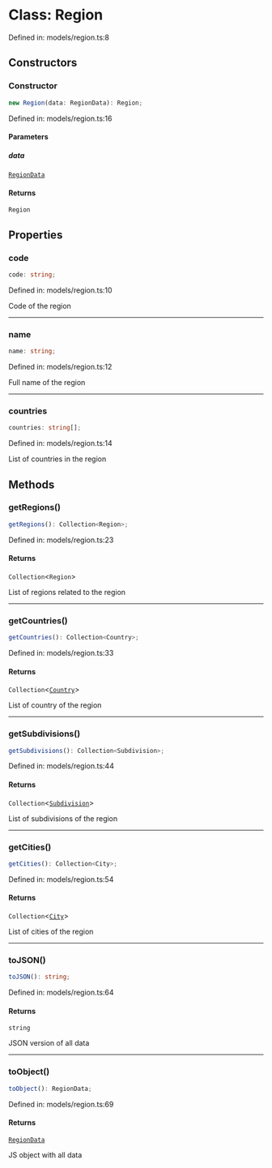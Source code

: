 # Class: Region

Defined in: models/region.ts:8

## Constructors

### Constructor

```ts
new Region(data: RegionData): Region;
```

Defined in: models/region.ts:16

#### Parameters

##### data

[`RegionData`](../wiki/Types.TypeAlias.RegionData)

#### Returns

`Region`

## Properties

### code

```ts
code: string;
```

Defined in: models/region.ts:10

Code of the region

***

### name

```ts
name: string;
```

Defined in: models/region.ts:12

Full name of the region

***

### countries

```ts
countries: string[];
```

Defined in: models/region.ts:14

List of countries in the region

## Methods

### getRegions()

```ts
getRegions(): Collection<Region>;
```

Defined in: models/region.ts:23

#### Returns

`Collection`\<`Region`\>

List of regions related to the region

***

### getCountries()

```ts
getCountries(): Collection<Country>;
```

Defined in: models/region.ts:33

#### Returns

`Collection`\<[`Country`](../wiki/Models.Class.Country)\>

List of country of the region

***

### getSubdivisions()

```ts
getSubdivisions(): Collection<Subdivision>;
```

Defined in: models/region.ts:44

#### Returns

`Collection`\<[`Subdivision`](../wiki/Models.Class.Subdivision)\>

List of subdivisions of the region

***

### getCities()

```ts
getCities(): Collection<City>;
```

Defined in: models/region.ts:54

#### Returns

`Collection`\<[`City`](../wiki/Models.Class.City)\>

List of cities of the region

***

### toJSON()

```ts
toJSON(): string;
```

Defined in: models/region.ts:64

#### Returns

`string`

JSON version of all data

***

### toObject()

```ts
toObject(): RegionData;
```

Defined in: models/region.ts:69

#### Returns

[`RegionData`](../wiki/Types.TypeAlias.RegionData)

JS object with all data
